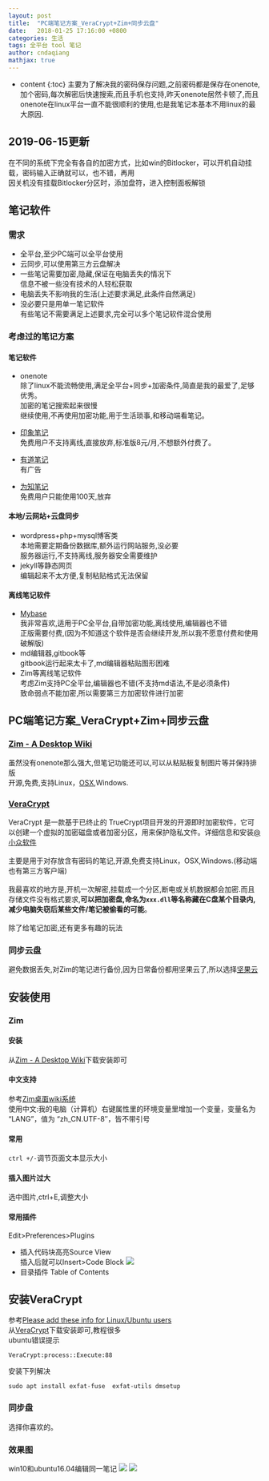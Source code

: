 ```yaml
---
layout: post
title:  "PC端笔记方案_VeraCrypt+Zim+同步云盘"
date:   2018-01-25 17:16:00 +0800
categories: 生活
tags: 全平台 tool 笔记
author: cndaqiang
mathjax: true
---
```

* content
{:toc}
主要为了解决我的密码保存问题,之前密码都是保存在onenote,加个密码,每次解密后快速搜索,而且手机也支持,昨天onenote居然卡顿了,而且onenote在linux平台一直不能很顺利的使用,也是我笔记本基本不用linux的最大原因.







## 2019-06-15更新
在不同的系统下完全有各自的加密方式，比如win的Bitlocker，可以开机自动挂载，密码输入正确就可以，也不错，再用<br>
因关机没有挂载Bitlocker分区时，添加盘符，进入控制面板解锁


## 笔记软件
### 需求
- 全平台,至少PC端可以全平台使用
- 云同步,可以使用第三方云盘解决
- 一些笔记需要加密,隐藏,保证在电脑丢失的情况下
<br>信息不被一些没有技术的人轻松获取
- 电脑丢失不影响我的生活(上述要求满足,此条件自然满足)
- 没必要只是用单一笔记软件
<br>有些笔记不需要满足上述要求,完全可以多个笔记软件混合使用

### 考虑过的笔记方案
#### 笔记软件
- onenote
<br>除了linux不能流畅使用,满足全平台+同步+加密条件,简直是我的最爱了,足够优秀。<br>
加密的笔记搜索起来很慢<br>
继续使用,不再使用加密功能,用于生活琐事,和移动端看笔记。

- [印象笔记](https://www.yinxiang.com/)
<br>免费用户不支持离线,直接放弃,标准版8元/月,不想额外付费了。
- [有道笔记](https://note.youdao.com/)
<br>有广告
- [为知笔记](https://www.wiz.cn/)
<br>免费用户只能使用100天,放弃

#### 本地/云网站+云盘同步
- wordpress+php+mysql博客类
<br>本地需要定期备份数据库,额外运行网站服务,没必要
<br>服务器运行,不支持离线,服务器安全需要维护
- jekyll等静态网页
<br>编辑起来不太方便,复制粘贴格式无法保留

#### 离线笔记软件
- [Mybase](http://www.wjjsoft.com)
<br>我非常喜欢,适用于PC全平台,自带加密功能,离线使用,编辑器也不错<br>
正版需要付费,(因为不知道这个软件是否会继续开发,所以我不愿意付费和使用破解版)
- md编辑器,gitbook等
<br>gitbook运行起来太卡了,md编辑器粘贴图形困难
- Zim等离线笔记软件
<br>考虑Zim支持PC全平台,编辑器也不错(不支持md语法,不是必须条件)
<br>致命弱点不能加密,所以需要第三方加密软件进行加密


## PC端笔记方案_VeraCrypt+Zim+同步云盘
### [Zim - A Desktop Wiki](http://zim-wiki.org/)
虽然没有onenote那么强大,但笔记功能还可以,可以从粘贴板复制图片等并保持排版
<br>开源,免费,支持Linux，[OSX](http://zim-wiki.org/install.html),Windows.

### [VeraCrypt](https://veracrypt.codeplex.com/)
VeraCrypt 是一款基于已终止的 TrueCrypt项目开发的开源即时加密软件，它可以创建一个虚拟的加密磁盘或者加密分区，用来保护隐私文件。详细信息和安装[@小众软件](https://www.appinn.com/veracrypt/)<br>
<br>主要是用于对存放含有密码的笔记,开源,免费支持Linux，OSX,Windows.(移动端也有第三方客户端)
<br><br>我最喜欢的地方是,开机一次解密,挂载成一个分区,断电或关机数据都会加密.而且存储文件没有格式要求,**可以把加密盘,命名为`xxx.dll`等名称藏在C盘某个目录内,减少电脑失窃后某些文件/笔记被偷看的可能**。
<br><br>除了给笔记加密,还有更多有趣的玩法

### 同步云盘
避免数据丢失,对Zim的笔记进行备份,因为日常备份都用坚果云了,所以选择[坚果云](https://www.jianguoyun.com)

## 安装使用
### Zim
#### 安装
从[Zim - A Desktop Wiki](http://zim-wiki.org/)下载安装即可<br>
#### 中文支持
参考[Zim桌面wiki系统](http://menxu.lofter.com/post/164b9d_3ebf7b)<br>
使用中文:我的电脑（计算机）右键属性里的环境变量里增加一个变量，变量名为 “LANG”，值为 “zh_CN.UTF-8″，皆不带引号
#### 常用
`ctrl +/-`调节页面文本显示大小
#### 插入图片过大
选中图片,ctrl+E,调整大小
#### 常用插件
Edit>Preferences>Plugins
- 插入代码块高亮Source View<br>
插入后就可以Insert>Code Block
![](/uploads/2020/06/source.PNG)
- 目录插件 Table of Contents

## 安装VeraCrypt
参考[Please add these info for Linux/Ubuntu users](https://sourceforge.net/p/veracrypt/discussion/technical/thread/1056ed16/)<br>
从[VeraCrypt](https://veracrypt.codeplex.com/)下载安装即可,教程很多<br>
ubuntu错误提示
```
VeraCrypt:process::Execute:88
```
安装下列解决
```
sudo apt install exfat-fuse  exfat-utils dmsetup
```
### 同步盘
选择你喜欢的。

### 效果图
win10和ubuntu16.04编辑同一笔记
![](/uploads/2018/01/zimlin.PNG)
![](/uploads/2018/01/zimwin.PNG)
